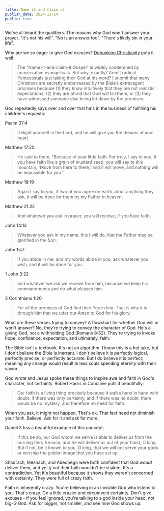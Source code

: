 ```yaml
---
title: Name it and claim it
publish_date: 2024-11-14
public: true
---
```


We've all heard the qualifiers. The reasons why God won't answer your prayer. "It's not his will". "No is an answer too". "There's likely sin in your life".

Why are we so eager to give God excuses? [Debunking Christianity](https://www.debunking-christianity.com/2007/09/over-promise-under-deliver_26.html) puts it well:
> The "Name-it-and-claim-it Gospel" is widely condemned by conservative evangelicals. But why, exactly? Aren’t radical Pentecostals just taking their God at his word? I submit that many Christians are secretly embarrassed by the Bible’s extravagant promises because (1) they know intuitively that they are not realistic expectations, (2) they are afraid that God will fail them, or (3) they have witnessed someone else being let down by the promises.

God repeatedly says over and over that he's in the business of fulfilling his children's requests:

Psalm 37:4
> Delight yourself in the Lord, and he will give you the desires of your heart.

Matthew 17:20
> He said to them, "Because of your little faith. For truly, I say to you, if you have faith like a grain of mustard seed, you will say to this mountain, 'Move from here to there,' and it will move, and nothing will be impossible for you."

Matthew 18:19
> Again I say to you, if two of you agree on earth about anything they ask, it will be done for them by my Father in heaven.

Matthew 21:22
> And whatever you ask in prayer, you will receive, if you have faith.

John 14:13
> Whatever you ask in my name, this I will do, that the Father may be glorified in the Son.

John 15:7
> If you abide in me, and my words abide in you, ask whatever you wish, and it will be done for you.

1 John 3:22
> and whatever we ask we receive from him, because we keep his commandments and do what pleases him.

2 Corinthians 1:20
> For all the promises of God find their Yes in him. That is why it is through him that we utter our Amen to God for his glory.

What are these verses trying to convey? A flowchart for whether God will or won't answer? No, they're trying to convey the character of God. He's a giving God, not a withholding God (Romans 8:32). They're trying to invoke hope, confidence, expectation, and ultimately, faith.

The Bible isn't a textbook. It's not an algorithm. I know this is a hot take, but I don't believe the Bible is inerrant. I don't believe it is perfectly logical, perfectly precise, or perfectly accurate. But I do believe it is perfect; meaning any change would result in less souls spending eternity with their savior.

God wrote and Jesus spoke these things to inspire awe and faith in God's character, not certainty. Robert Harris in Conclave puts it beautifully:
> Our faith is a living thing precisely because it walks hand in hand with doubt. If there was only certainty, and if there was no doubt, there would be no mystery, and therefore no need for faith.

When you ask, it might not happen. That's ok. That fact need not diminish your faith. Believe. Ask for it and ask for more.

Daniel 3 has a beautiful example of this concept:
> If this be so, our God whom we serve is able to deliver us from the burning fiery furnace, and he will deliver us out of your hand, O king. But if not, be it known to you, O king, that we will not serve your gods or worship the golden image that you have set up.

Shadrach, Meshach, and Abednego were both confident that God *would* deliver them, and yet *if not* their faith wouldn't be shaken. It's a contradiction. Yet it's beautiful because it shows they weren't concerned with certainty. They were full of crazy faith.

Faith is inherently crazy. You're believing in an invisible God who listens to you. That's crazy. Go a little crazier and circumvent certainty. Don't give excuses - if you feel ignored, you're talking to a god inside your head, not big-G God. Ask for bigger, not smaller, and see how God shows up.

